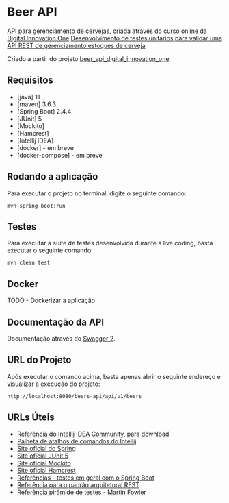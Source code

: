 # Beer API
API para gerenciamento de cervejas, criada através do curso online da [Digital Innovation One](https://digitalinnovation.one/)
[Desenvolvimento de testes unitários para validar uma API REST de gerenciamento estoques de cerveja](https://gft.digitalinnovation.one/project/desenvolvimento-de-testes-unitarios-para-validar-uma-api-rest-de-gerenciamento-estoques-de-cerveja/learning/d00f891f-65bb-4149-85f0-57d771116214?back=/track/java-developer-1)

Criado a partir do projeto [beer_api_digital_innovation_one](https://github.com/vagnerpgss/beer_api_digital_innovation_one)

## Requisitos
* [java] 11
* [maven] 3.6.3
* [Spring Boot] 2.4.4
* [JUnit] 5
* [Mockito]
* [Hamcrest]
* [Intellij IDEA]
* [docker] - em breve
* [docker-compose] - em breve


## Rodando a aplicação
Para executar o projeto no terminal, digite o seguinte comando:

```shell script
mvn spring-boot:run 
```


## Testes
Para executar a suíte de testes desenvolvida durante a live coding, basta executar o seguinte comando:

```shell script
mvn clean test
```


## Docker
TODO - Dockerizar a aplicação


## Documentação da API
Documentação através do [Swagger 2](http://localhost:8080/beers-api/swagger-ui/#/).


## URL do Projeto
Após executar o comando acima, basta apenas abrir o seguinte endereço e visualizar a execução do projeto:

```
http://localhost:8080/beers-api/api/v1/beers
```

## URLs Úteis

* [Referência do Intellij IDEA Community, para download](https://www.jetbrains.com/idea/download)
* [Palheta de atalhos de comandos do Intellij](https://resources.jetbrains.com/storage/products/intellij-idea/docs/IntelliJIDEA_ReferenceCard.pdf)
* [Site oficial do Spring](https://spring.io/)
* [Site oficial JUnit 5](https://junit.org/junit5/docs/current/user-guide/)
* [Site oficial Mockito](https://site.mockito.org/)
* [Site oficial Hamcrest](http://hamcrest.org/JavaHamcrest/)
* [Referências - testes em geral com o Spring Boot](https://www.baeldung.com/spring-boot-testing)
* [Referência para o padrão arquitetural REST](https://restfulapi.net/)
* [Referência pirâmide de testes - Martin Fowler](https://martinfowler.com/articles/practical-test-pyramid.html#TheImportanceOftestAutomation)
